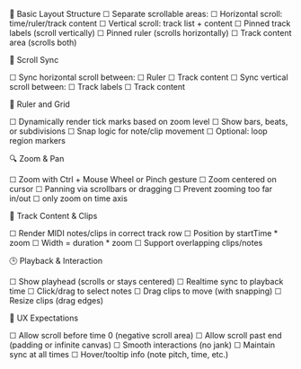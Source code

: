 🧱 Basic Layout Structure
☐ Separate scrollable areas:
☐ Horizontal scroll: time/ruler/track content
☐ Vertical scroll: track list + content
☐ Pinned track labels (scroll vertically)
☐ Pinned ruler (scrolls horizontally)
☐ Track content area (scrolls both)

🔄 Scroll Sync

☐ Sync horizontal scroll between:
☐ Ruler
☐ Track content
☐ Sync vertical scroll between:
☐ Track labels
☐ Track content

📏 Ruler and Grid

☐ Dynamically render tick marks based on zoom level
☐ Show bars, beats, or subdivisions
☐ Snap logic for note/clip movement
☐ Optional: loop region markers

🔍 Zoom & Pan

☐ Zoom with Ctrl + Mouse Wheel or Pinch gesture
☐ Zoom centered on cursor
☐ Panning via scrollbars or dragging
☐ Prevent zooming too far in/out
☐ only zoom on time axis

🎹 Track Content & Clips

☐ Render MIDI notes/clips in correct track row
☐ Position by startTime \* zoom
☐ Width = duration \* zoom
☐ Support overlapping clips/notes

🕒 Playback & Interaction

☐ Show playhead (scrolls or stays centered)
☐ Realtime sync to playback time
☐ Click/drag to select notes
☐ Drag clips to move (with snapping)
☐ Resize clips (drag edges)

🧠 UX Expectations

☐ Allow scroll before time 0 (negative scroll area)
☐ Allow scroll past end (padding or infinite canvas)
☐ Smooth interactions (no jank)
☐ Maintain sync at all times
☐ Hover/tooltip info (note pitch, time, etc.)
